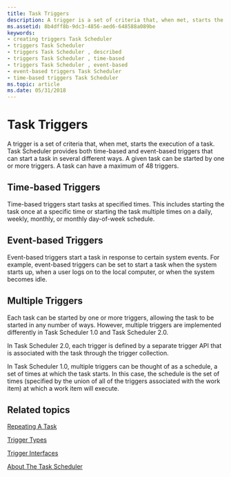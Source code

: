 ```yaml
---
title: Task Triggers
description: A trigger is a set of criteria that, when met, starts the execution of a task.
ms.assetid: 8b4dff8b-9dc3-4856-aed6-648588a089be
keywords:
- creating triggers Task Scheduler
- triggers Task Scheduler
- triggers Task Scheduler , described
- triggers Task Scheduler , time-based
- triggers Task Scheduler , event-based
- event-based triggers Task Scheduler
- time-based triggers Task Scheduler
ms.topic: article
ms.date: 05/31/2018
---
```


# Task Triggers

A trigger is a set of criteria that, when met, starts the execution of a task. Task Scheduler provides both time-based and event-based triggers that can start a task in several different ways. A given task can be started by one or more triggers. A task can have a maximum of 48 triggers.

## Time-based Triggers

Time-based triggers start tasks at specified times. This includes starting the task once at a specific time or starting the task multiple times on a daily, weekly, monthly, or monthly day-of-week schedule.

## Event-based Triggers

Event-based triggers start a task in response to certain system events. For example, event-based triggers can be set to start a task when the system starts up, when a user logs on to the local computer, or when the system becomes idle.

## Multiple Triggers

Each task can be started by one or more triggers, allowing the task to be started in any number of ways. However, multiple triggers are implemented differently in Task Scheduler 1.0 and Task Scheduler 2.0.

In Task Scheduler 2.0, each trigger is defined by a separate trigger API that is associated with the task through the trigger collection.

In Task Scheduler 1.0, multiple triggers can be thought of as a schedule, a set of times at which the task starts. In this case, the schedule is the set of times (specified by the union of all of the triggers associated with the work item) at which a work item will execute.

## Related topics

<dl> <dt>

[Repeating A Task](repeating-a-task.md)
</dt> <dt>

[Trigger Types](trigger-types.md)
</dt> <dt>

[Trigger Interfaces](trigger-interfaces.md)
</dt> <dt>

[About The Task Scheduler](about-the-task-scheduler.md)
</dt> </dl>

 

 




